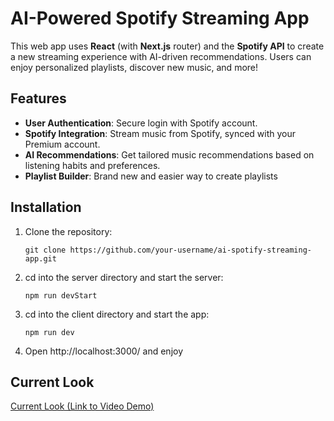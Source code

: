 # AI-Powered Spotify Streaming App

This web app uses **React** (with **Next.js** router) and the **Spotify API** to create a new streaming experience with AI-driven recommendations. Users can enjoy personalized playlists, discover new music, and more!

## Features
- **User Authentication**: Secure login with Spotify account.
- **Spotify Integration**: Stream music from Spotify, synced with your Premium account.
- **AI Recommendations**: Get tailored music recommendations based on listening habits and preferences.
- **Playlist Builder**: Brand new and easier way to create playlists

## Installation

1. Clone the repository:
   ```
   git clone https://github.com/your-username/ai-spotify-streaming-app.git

2. cd into the server directory and start the server:
    ``` 
    npm run devStart

3. cd into the client directory and start the app:
    ``` 
    npm run dev

4. Open http://localhost:3000/ and enjoy

## Current Look

[Current Look (Link to Video Demo)](https://go.screenpal.com/watch/cTfVfHniJnp)
